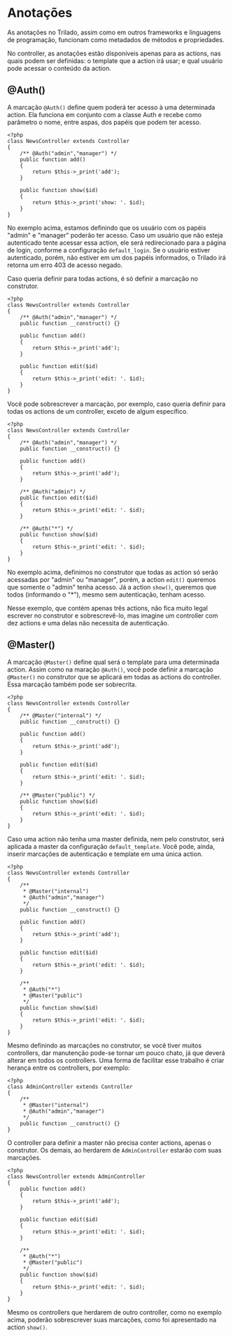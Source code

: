 # Anotações #
As anotações no Trilado, assim como em outros frameworks e linguagens de programação, funcionam como metadados de métodos e propriedades.

No controller, as anotações estão disponíveis apenas para as actions, nas quais podem ser definidas: o template que a action irá usar; e qual usuário pode acessar o conteúdo da action.

## @Auth() ##
A marcação `@Auth()` define quem poderá ter acesso à uma determinada action. Ela funciona em conjunto com a classe Auth e recebe como parâmetro o nome, entre aspas, dos papéis que podem ter acesso.

	<?php
	class NewsController extends Controller
	{
		/** @Auth("admin","manager") */
		public function add()
		{
			return $this->_print('add');
		}

		public function show($id)
		{
			return $this->_print('show: '. $id);
		}
	}

No exemplo acima, estamos definindo que os usuário com os papéis "admin" e "manager" poderão ter acesso. Caso um usuário que não esteja autenticado tente acessar essa action, ele será redirecionado para a página de login, conforme a configuração `default_login`. Se o usuário estiver autenticado, porém, não estiver em um dos papéis informados, o Trilado irá retorna um erro 403 de acesso negado.

Caso queria definir para todas actions, é só definir a marcação no construtor.

	<?php
	class NewsController extends Controller
	{
		/** @Auth("admin","manager") */
		public function __construct() {}

		public function add()
		{
			return $this->_print('add');
		}

		public function edit($id)
		{
			return $this->_print('edit: '. $id);
		}
	}

Você pode sobrescrever a marcação, por exemplo, caso queria definir para todas os actions de um controller, exceto de algum específico.

	<?php
	class NewsController extends Controller
	{
		/** @Auth("admin","manager") */
		public function __construct() {}

		public function add()
		{
			return $this->_print('add');
		}

		/** @Auth("admin") */
		public function edit($id)
		{
			return $this->_print('edit: '. $id);
		}

		/** @Auth("*") */
		public function show($id)
		{
			return $this->_print('edit: '. $id);
		}
	}

No exemplo acima, definimos no construtor que todas as action só serão acessadas por "admin" ou "manager", porém, a action `edit()` queremos que somente o "admin" tenha acesso. Já a action `show()`, queremos que todos (informando o "*"), mesmo sem autenticação, tenham acesso.

Nesse exemplo, que contém apenas três actions, não fica muito legal escrever no construtor e sobrescrevê-lo, mas imagine um controller com dez actions e uma delas não necessita de autenticação.

## @Master() ##
A marcação `@Master()` define qual será o template para uma determinada action. Assim como na maração `@Auth()`, você pode definir a marcação `@Master()` no construtor que se aplicará em todas as actions do controller. Essa marcação também pode ser sobrecrita.

	<?php
	class NewsController extends Controller
	{
		/** @Master("internal") */
		public function __construct() {}

		public function add()
		{
			return $this->_print('add');
		}

		public function edit($id)
		{
			return $this->_print('edit: '. $id);
		}

		/** @Master("public") */
		public function show($id)
		{
			return $this->_print('edit: '. $id);
		}
	}

Caso uma action não tenha uma master definida, nem pelo construtor, será aplicada a master da configuração `default_template`. Você pode, ainda, inserir marcações de autenticação e template em uma única action.

	<?php
	class NewsController extends Controller
	{
		/** 
		 * @Master("internal") 
		 * @Auth("admin","manager")
		 */
		public function __construct() {}

		public function add()
		{
			return $this->_print('add');
		}

		public function edit($id)
		{
			return $this->_print('edit: '. $id);
		}

		/** 
		 * @Auth("*")
		 * @Master("public") 
		 */
		public function show($id)
		{
			return $this->_print('edit: '. $id);
		}
	}

Mesmo definindo as marcações no construtor, se você tiver muitos controllers, dar manutenção pode-se tornar um pouco chato, já que deverá alterar em todos os controllers. Uma forma de facilitar esse trabalho é criar herança entre os controllers, por exemplo:

	<?php
	class AdminController extends Controller
	{
		/** 
		 * @Master("internal") 
		 * @Auth("admin","manager")
		 */
		public function __construct() {}
	}

O controller para definir a master não precisa conter actions, apenas o construtor. Os demais, ao herdarem de `AdminController` estarão com suas marcações.

	<?php
	class NewsController extends AdminController
	{
		public function add()
		{
			return $this->_print('add');
		}

		public function edit($id)
		{
			return $this->_print('edit: '. $id);
		}

		/** 
		 * @Auth("*")
		 * @Master("public") 
		 */
		public function show($id)
		{
			return $this->_print('edit: '. $id);
		}
	}

Mesmo os controllers que herdarem de outro controller, como no exemplo acima, poderão sobrescrever suas marcações, como foi apresentado na action `show()`.